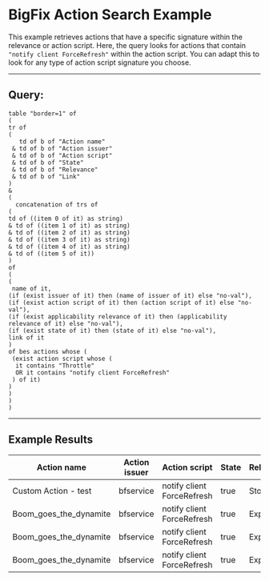 # BigFix Action Search Example

This example retrieves actions that have a specific signature within the relevance or action script. Here, the query looks for actions that contain `"notify client ForceRefresh"` within the action script. You can adapt this to look for any type of action script signature you choose.

---

## Query:

```bigfix
table "border=1" of 
(
tr of 
(
   td of b of "Action name"
 & td of b of "Action issuer"
 & td of b of "Action script"
 & td of b of "State"
 & td of b of "Relevance"
 & td of b of "Link"
)
& 
(
  concatenation of trs of 
(
td of ((item 0 of it) as string)
& td of ((item 1 of it) as string)
& td of ((item 2 of it) as string)
& td of ((item 3 of it) as string)
& td of ((item 4 of it) as string)
& td of ((item 5 of it))
)
of
(
(
 name of it, 
(if (exist issuer of it) then (name of issuer of it) else "no-val"),
(if (exist action script of it) then (action script of it) else "no-val"),
(if (exist applicability relevance of it) then (applicability relevance of it) else "no-val"),
(if (exist state of it) then (state of it) else "no-val"),
link of it
)
of bes actions whose ( 
 (exist action script whose (
  it contains "Throttle"
  OR it contains "notify client ForceRefresh"
 ) of it)
)
)
)
)
```

---

## Example Results

| Action name             | Action issuer | Action script             | State    | Relevance | Link                   |
|-------------------------|---------------|---------------------------|----------|-----------|------------------------|
| Custom Action - test    | bfservice     | notify client ForceRefresh | true     | Stopped   | Custom Action - test   |
| Boom_goes_the_dynamite  | bfservice     | notify client ForceRefresh | true     | Expired   | Not a Great Idea       |
| Boom_goes_the_dynamite  | bfservice     | notify client ForceRefresh | true     | Expired   | Boom_goes_the_dynamite |
| Boom_goes_the_dynamite  | bfservice     | notify client ForceRefresh | true     | Expired   | This is a test         |

